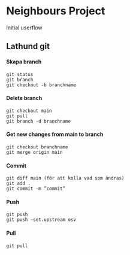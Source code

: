 # Neighbours Project

Initial userflow

## Lathund git

#### Skapa branch
```
git status
git branch
git checkout -b branchname
```

#### Delete branch
```
git checkout main
git pull
git branch -d branchname
```

#### Get new changes from main to branch 
```
git checkout branchname
git merge origin main
```

#### Commit
```
git diff main (för att kolla vad som ändras)
git add .
git commit -m ”commit”
```

#### Push
```
git push 
git push —set.upstream osv
```

#### Pull
```
git pull
```
